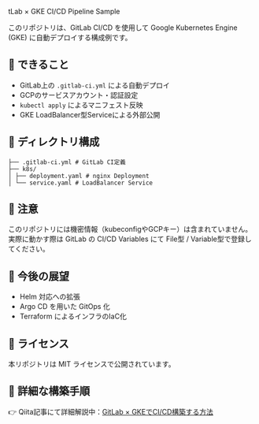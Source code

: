 tLab × GKE CI/CD Pipeline Sample

このリポジトリは、GitLab CI/CD を使用して Google Kubernetes Engine (GKE) に自動デプロイする構成例です。

## 📌 できること

- GitLab上の `.gitlab-ci.yml` による自動デプロイ
- GCPのサービスアカウント・認証設定
- `kubectl apply` によるマニフェスト反映
- GKE LoadBalancer型Serviceによる外部公開

## 📁 ディレクトリ構成

```
├── .gitlab-ci.yml # GitLab CI定義
├── k8s/
│ ├── deployment.yaml # nginx Deployment
│ └── service.yaml # LoadBalancer Service
```

## 🔐 注意

このリポジトリには機密情報（kubeconfigやGCPキー）は含まれていません。
実際に動かす際は GitLab の CI/CD Variables にて File型 / Variable型で登録してください。

## 🔄 今後の展望

- Helm 対応への拡張
- Argo CD を用いた GitOps 化
- Terraform によるインフラのIaC化

## 🪪 ライセンス

本リポジトリは MIT ライセンスで公開されています。

## 📝 詳細な構築手順

👉 Qiita記事にて詳細解説中：[GitLab × GKEでCI/CD構築する方法](https://qiita.com/Elie1729/items/ad527d8617ac95bab751)
